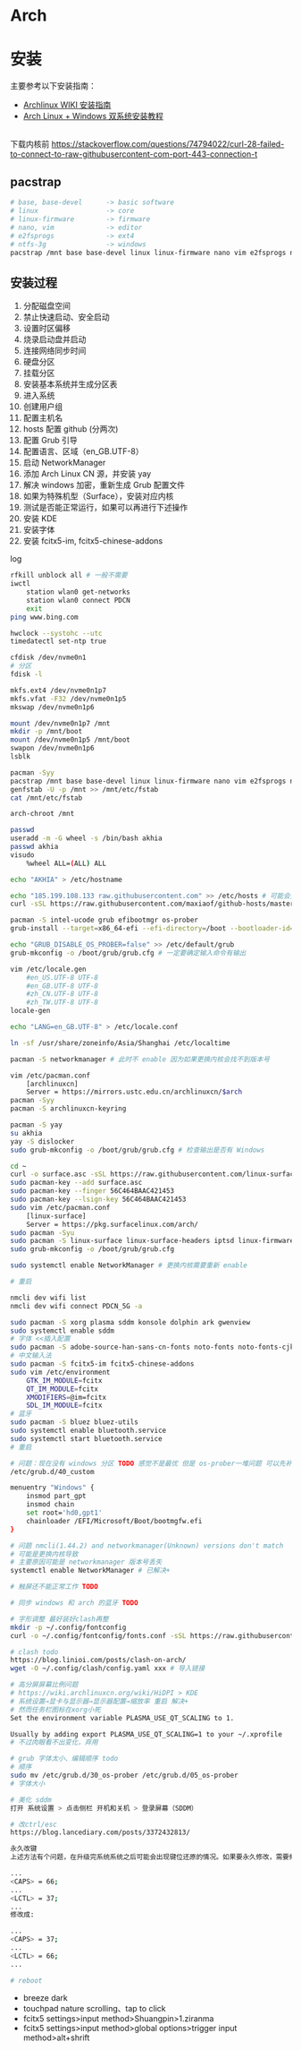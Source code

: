 # Arch

# 安装

主要参考以下安装指南：

- [Archlinux WIKI 安装指南](https://wiki.archlinuxcn.org/wiki/%E5%AE%89%E8%A3%85%E6%8C%87%E5%8D%97)
- [Arch Linux + Windows 双系统安装教程](https://blog.linioi.com/posts/18/)

## 

下载内核前 https://stackoverflow.com/questions/74794022/curl-28-failed-to-connect-to-raw-githubusercontent-com-port-443-connection-t

## pacstrap

```sh
# base, base-devel      -> basic software
# linux                 -> core
# linux-firmware        -> firmware
# nano, vim             -> editor
# e2fsprogs             -> ext4
# ntfs-3g               -> windows
pacstrap /mnt base base-devel linux linux-firmware nano vim e2fsprogs ntfs-3g
```

## 安装过程

1. 分配磁盘空间
2. 禁止快速启动、安全启动
3. 设置时区偏移
4. 烧录启动盘并启动
5. 连接网络同步时间
6. 硬盘分区
7. 挂载分区
8. 安装基本系统并生成分区表
9. 进入系统
10. 创建用户组
11. 配置主机名
12. hosts 配置 github (分两次)
13. 配置 Grub 引导
14. 配置语言、区域（en_GB.UTF-8）
15. 启动 NetworkManager
17. 添加 Arch Linux CN 源，并安装 yay
18. 解决 windows 加密，重新生成 Grub 配置文件
16. 如果为特殊机型（Surface），安装对应内核
19. 测试是否能正常运行，如果可以再进行下述操作
20. 安装 KDE
21. 安装字体
22. 安装 fcitx5-im, fcitx5-chinese-addons

log

```sh
rfkill unblock all # 一般不需要
iwctl
    station wlan0 get-networks
    station wlan0 connect PDCN
    exit
ping www.bing.com

hwclock --systohc --utc
timedatectl set-ntp true

cfdisk /dev/nvme0n1
# 分区
fdisk -l

mkfs.ext4 /dev/nvme0n1p7
mkfs.vfat -F32 /dev/nvme0n1p5
mkswap /dev/nvme0n1p6

mount /dev/nvme0n1p7 /mnt
mkdir -p /mnt/boot
mount /dev/nvme0n1p5 /mnt/boot
swapon /dev/nvme0n1p6
lsblk

pacman -Syy
pacstrap /mnt base base-devel linux linux-firmware nano vim e2fsprogs ntfs-3g 
genfstab -U -p /mnt >> /mnt/etc/fstab
cat /mnt/etc/fstab

arch-chroot /mnt

passwd
useradd -m -G wheel -s /bin/bash akhia
passwd akhia
visudo
    %wheel ALL=(ALL) ALL

echo "AKHIA" > /etc/hostname

echo "185.199.108.133 raw.githubusercontent.com" >> /etc/hosts # 可能会变
curl -sSL https://raw.githubusercontent.com/maxiaof/github-hosts/master/hosts | tee -a /etc/hosts

pacman -S intel-ucode grub efibootmgr os-prober
grub-install --target=x86_64-efi --efi-directory=/boot --bootloader-id=grub --recheck # 未配置 windows 引导

echo "GRUB_DISABLE_OS_PROBER=false" >> /etc/default/grub
grub-mkconfig -o /boot/grub/grub.cfg # 一定要确定输入命令有输出

vim /etc/locale.gen
    #en_US.UTF-8 UTF-8
    #en_GB.UTF-8 UTF-8
    #zh_CN.UTF-8 UTF-8
    #zh_TW.UTF-8 UTF-8
locale-gen

echo "LANG=en_GB.UTF-8" > /etc/locale.conf

ln -sf /usr/share/zoneinfo/Asia/Shanghai /etc/localtime

pacman -S networkmanager # 此时不 enable 因为如果更换内核会找不到版本号

vim /etc/pacman.conf
    [archlinuxcn]
    Server = https://mirrors.ustc.edu.cn/archlinuxcn/$arch
pacman -Syy
pacman -S archlinuxcn-keyring

pacman -S yay
su akhia
yay -S dislocker 
sudo grub-mkconfig -o /boot/grub/grub.cfg # 检查输出是否有 Windows

cd ~
curl -o surface.asc -sSL https://raw.githubusercontent.com/linux-surface/linux-surface/master/pkg/keys/surface.asc
sudo pacman-key --add surface.asc
sudo pacman-key --finger 56C464BAAC421453
sudo pacman-key --lsign-key 56C464BAAC421453
sudo vim /etc/pacman.conf
    [linux-surface]
    Server = https://pkg.surfacelinux.com/arch/
sudo pacman -Syu
sudo pacman -S linux-surface linux-surface-headers iptsd linux-firmware-marvell # current 可能需要安装命令行代理才能跑 居然Syy就解决了... 也没有完全解决iptsd 还是要看运气
sudo grub-mkconfig -o /boot/grub/grub.cfg

sudo systemctl enable NetworkManager # 更换内核需要重新 enable

# 重启

nmcli dev wifi list
nmcli dev wifi connect PDCN_5G -a

sudo pacman -S xorg plasma sddm konsole dolphin ark gwenview
sudo systemctl enable sddm
# 字体 <<插入配置
sudo pacman -S adobe-source-han-sans-cn-fonts noto-fonts noto-fonts-cjk noto-fonts-emoji ttf-sarasa-gothic
# 中文输入法
sudo pacman -S fcitx5-im fcitx5-chinese-addons 
sudo vim /etc/environment
    GTK_IM_MODULE=fcitx
    QT_IM_MODULE=fcitx
    XMODIFIERS=@im=fcitx
    SDL_IM_MODULE=fcitx
# 蓝牙
sudo pacman -S bluez bluez-utils
sudo systemctl enable bluetooth.service
sudo systemctl start bluetooth.service
# 重启
```

```sh
# 问题：现在没有 windows 分区 TODO 感觉不是最优 但是 os-prober一堆问题 可以先补救下
/etc/grub.d/40_custom

menuentry "Windows" {
    insmod part_gpt
    insmod chain
    set root='hd0,gpt1'
    chainloader /EFI/Microsoft/Boot/bootmgfw.efi
}
```

```sh
# 问题 nmcli(1.44.2) and networkmanager(Unknown) versions don't match
# 可能是更换内核导致
# 主要原因可能是 networkmanager 版本号丢失
systemctl enable NetworkManager # 已解决+
```

```sh
# 触屏还不能正常工作 TODO
```

```sh
# 同步 windows 和 arch 的蓝牙 TODO
```

```sh
# 字形调整 最好装好clash再整
mkdir -p ~/.config/fontconfig
curl -o ~/.config/fontconfig/fonts.conf -sSL https://raw.githubusercontent/szclsya/dotfiles/blob/master/fontconfig/fonts.conf
```

```sh
# clash todo
https://blog.linioi.com/posts/clash-on-arch/
wget -O ~/.config/clash/config.yaml xxx # 导入链接
```

```sh
# 高分屏屏幕比例问题
# https://wiki.archlinuxcn.org/wiki/HiDPI > KDE
# 系统设置→显卡与显示器→显示器配置→缩放率 重启 解决+
# 然而任务栏图标在xorg小死
Set the environment variable PLASMA_USE_QT_SCALING to 1.

Usually by adding export PLASMA_USE_QT_SCALING=1 to your ~/.xprofile
# 不过肉眼看不出变化，弃用
```

```sh
# grub 字体太小、编辑顺序 todo
# 顺序
sudo mv /etc/grub.d/30_os-prober /etc/grub.d/05_os-prober
# 字体大小

```

```sh
# 美化 sddm
打开 系统设置 > 点击侧栏 开机和关机 > 登录屏幕（SDDM）
```

```sh
# 改ctrl/esc
https://blog.lancediary.com/posts/3372432813/

永久改键
上述方法有个问题，在升级完系统系统之后可能会出现键位还原的情况。如果要永久修改，需要修改这个文件 /usr/share/X11/xkb/keycodes/evdev，找到如下两行:

...
<CAPS> = 66;
...
<LCTL> = 37;
...
修改成:

...
<CAPS> = 37;
...
<LCTL> = 66;
...

# reboot
```

- breeze dark
- touchpad nature scrolling、tap to click
- fcitx5 settings>input method>Shuangpin>1.ziranma
- fcitx5 settings>input method>global options>trigger input method>alt+shrift